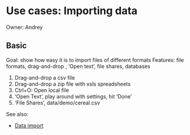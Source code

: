 <!-- TITLE: Use Cases: Importing data -->
<!-- SUBTITLE: -->

# Use cases: Importing data

Owner: Andrey

## Basic

Goal: show how easy it is to import files of different formats Features: file formats, drag-and-drop , ‘Open text’, file
shares, databases

1. Drag-and-drop a csv file
2. Drag-and-drop a zip file with xsls spreadsheets
3. Ctrl+O: Open local file
4. ‘Open Text’, play around with settings, hit ‘Done’
5. ‘File Shares’, data/demo/cereal.csv

See also:

* [Data import](../../access/file-browser-and-file-shares.md)
